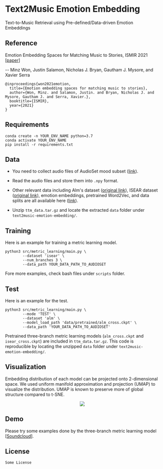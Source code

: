 # Text2Music Emotion Embedding

Text-to-Music Retrieval using Pre-defined/Data-driven Emotion Embeddings
## Reference
Emotion Embedding Spaces for Matching Music to Stories, ISMIR 2021 [[paper](https://archives.ismir.net/ismir2021/paper/000097.pdf)]

-- Minz Won, Justin Salamon, Nicholas J. Bryan, Gautham J. Mysore, and Xavier Serra

```
@inproceedings{won2021emotion,
  title={Emotion embedding spaces for matching music to stories},
  author={Won, Minz. and Salamon, Justin. and Bryan, Nicholas J. and Mysore, Gautham J. and Serra, Xavier.},
  booktitle={ISMIR},
  year={2021}
}
```


## Requirements
```
conda create -n YOUR_ENV_NAME python=3.7
conda activate YOUR_ENV_NAME
pip install -r requirements.txt
```

## Data
- You need to collect audio files of AudioSet mood subset ([link](https://research.google.com/audioset/ontology/music_mood_1.html)).

- Read the audio files and store them into `.npy` format.

- Other relevant data including Alm's dataset ([original link](http://people.rc.rit.edu/~coagla/affectdata/index.html)), ISEAR dataset ([original link](https://www.unige.ch/cisa/research/materials-and-online-research/research-material/)), emotion embeddings, pretrained Word2Vec, and data splits are all available here ([link](https://www.dropbox.com/sh/qcc30tjy256ursl/AABr0wOyzgxoASP40H1EmWN8a)).

- Unzip `ttm_data.tar.gz` and locate the extracted `data` folder under `text2music-emotion-embedding/`.


## Training
Here is an example for training a metric learning model.

```
python3 src/metric_learning/main.py \
        --dataset 'isear' \
        --num_branches 3 \
        --data_path YOUR_DATA_PATH_TO_AUDIOSET
```

Fore more examples, check bash files under `scripts` folder. 

## Test
Here is an example for the test.

```
python3 src/metric_learning/main.py \
        --mode 'TEST' \
        --dataset 'alm' \
        --model_load_path 'data/pretrained/alm_cross.ckpt' \
        --data_path 'YOUR_DATA_PATH_TO_AUDIOSET'
```
Pretrained three-branch metric learning models (`alm_cross.ckpt` and `isear_cross.ckpt`) are included in `ttm_data.tar.gz`. This code is reproducible by locating the unzipped `data` folder under `text2music-emotion-embedding/`.

## Visualization
Embedding distribution of each model can be projected onto 2-dimensional space. We used uniform manifold approximation and projection (UMAP) to visualize the distribution. UMAP is known to preserve more of global structure compared to t-SNE.


<p align = "center">
<img src = "https://imgur.com/wNlXG6I.png">
</p>



## Demo
Please try some examples done by the three-branch metric learning model [[Soundcloud](https://soundcloud.com/minz-won/sets/emotion-embedding-spaces-for-matching-music-to-stories-demo?si=7249b1881611425da41c63ac0d123305)].



## License
```
Some License
```
